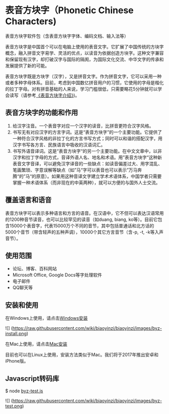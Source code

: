 # 表音方块字（Phonetic Chinese Characters)
表音方块字软件包（含表音方块字字体、编码文档、输入法等）

表音方块字是中国首个可以在电脑上使用的表音文字。它扩展了中国传统的方块字概念，融入拼音文字易学、灵活的优点，以读音为依据创造方块字。这种文字兼容和保留现有汉字，却打破汉字与国际的隔阂，为国际文化交流、中华文字的传承和发展提供了新的可能。

表音方块字既是方块字（汉字），又是拼音文字。作为拼音文字，它可以采用一种或者多种字母体系。目前，考虑到中国数亿拼音用户的习惯，它使用的字母是楷化的拉丁字母。对有拼音基础的人来说，学习门槛很低，只需要略花5分钟就可以学会读写（请参考[《表音方块字介绍》](http://blog.sina.com.cn/s/blog_141aa4e440102w31n.html))。

## 表音方块字的功能和作用
1. 给汉字注音。一个表音字对应一个汉字的读音，比拼音更符合汉字风格。
2. 书写无有对应汉字的方言字词。这是“表音方块字”的一个主要功能。它提供了一种符合汉字风格的非拉丁化的方言书写方式；同时可以和谐的搭配汉字，用汉字书写各方言、民族语言中吸收的汉语词汇。
3. 书写外语音译词。这是“表音方块字“的另一个主要功能。在中文文章中，以非汉字和拉丁字母的方式，音译外语人名、地名和术语。用”表音方块字“这种新表音文字音译，可以避免汉字译音的一些缺点：如读音偏差过大、用字混乱、笔画繁琐、字意误解等缺点（如”马“字可以表音也可以表示”万马奔腾“的”马“的原意）。如果用这种音译文字建立学术术语体系，中国学者只需要掌握一种术语体系（而非现在的中英两种），就可以方便的与国外人士交流。

## 覆盖语言和语音
表音方块字可以表示多种语言和方言的语音。在汉语中，它不但可以表达汉语常用的1200种音节读音，也可以比较罕见的读音（如duang, biang, ko等）。目前它包含15000个表音字，代表15000万个不同的音节，其中包括普通话和北方话的5000个音节（带含轻声的五种声调），10000个其它方言音节（含-p, -t, -k等入声音节）。

## 使用范围
* 论坛、博客、百科网站
* Microsoft Office, Google Docs等字处理软件
* 电子邮件
* QQ聊天等

## 安装和使用
在Windows上使用，请点击[Windows安装](https://github.com/biaoyinzi/biaoyinzi/wiki/Windows%E5%AD%97%E4%BD%93%E5%92%8C%E8%BE%93%E5%85%A5%E6%B3%95%E5%AE%89%E8%A3%85)

![]
(https://raw.githubusercontent.com/wiki/biaoyinzi/biaoyinzi/images/byz-install.png)

在Mac上使用，请点击[Mac安装](https://github.com/biaoyinzi/biaoyinzi/wiki/Mac%E5%AD%97%E4%BD%93%E5%92%8C%E8%BE%93%E5%85%A5%E6%B3%95%E5%AE%89%E8%A3%85)

目前也可以在Linux上使用，安装方法类似于Mac。我们将于2017年推出安卓和iPhone版。

## Javascript转码库
$ node [byz-test.js](https://github.com/biaoyinzi/biaoyinzi/blob/master/src/nodejs/byz-test.js)

![]
(https://raw.githubusercontent.com/wiki/biaoyinzi/biaoyinzi/images/byz-test.png)
